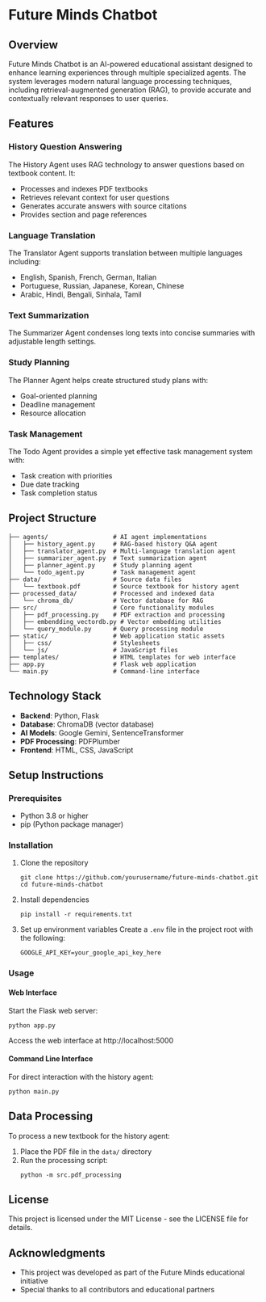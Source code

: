 # Future Minds Chatbot

## Overview

Future Minds Chatbot is an AI-powered educational assistant designed to enhance learning experiences through multiple specialized agents. The system leverages modern natural language processing techniques, including retrieval-augmented generation (RAG), to provide accurate and contextually relevant responses to user queries.

## Features

### History Question Answering

The History Agent uses RAG technology to answer questions based on textbook content. It:

- Processes and indexes PDF textbooks
- Retrieves relevant context for user questions
- Generates accurate answers with source citations
- Provides section and page references

### Language Translation

The Translator Agent supports translation between multiple languages including:

- English, Spanish, French, German, Italian
- Portuguese, Russian, Japanese, Korean, Chinese
- Arabic, Hindi, Bengali, Sinhala, Tamil

### Text Summarization

The Summarizer Agent condenses long texts into concise summaries with adjustable length settings.

### Study Planning

The Planner Agent helps create structured study plans with:

- Goal-oriented planning
- Deadline management
- Resource allocation

### Task Management

The Todo Agent provides a simple yet effective task management system with:

- Task creation with priorities
- Due date tracking
- Task completion status

## Project Structure

```
├── agents/                  # AI agent implementations
│   ├── history_agent.py     # RAG-based history Q&A agent
│   ├── translator_agent.py  # Multi-language translation agent
│   ├── summarizer_agent.py  # Text summarization agent
│   ├── planner_agent.py     # Study planning agent
│   └── todo_agent.py        # Task management agent
├── data/                    # Source data files
│   └── textbook.pdf         # Source textbook for history agent
├── processed_data/          # Processed and indexed data
│   └── chroma_db/           # Vector database for RAG
├── src/                     # Core functionality modules
│   ├── pdf_processing.py    # PDF extraction and processing
│   ├── embendding_vectordb.py # Vector embedding utilities
│   └── query_module.py      # Query processing module
├── static/                  # Web application static assets
│   ├── css/                 # Stylesheets
│   └── js/                  # JavaScript files
├── templates/               # HTML templates for web interface
├── app.py                   # Flask web application
└── main.py                  # Command-line interface
```

## Technology Stack

- **Backend**: Python, Flask
- **Database**: ChromaDB (vector database)
- **AI Models**: Google Gemini, SentenceTransformer
- **PDF Processing**: PDFPlumber
- **Frontend**: HTML, CSS, JavaScript

## Setup Instructions

### Prerequisites

- Python 3.8 or higher
- pip (Python package manager)

### Installation

1. Clone the repository

   ```
   git clone https://github.com/yourusername/future-minds-chatbot.git
   cd future-minds-chatbot
   ```

2. Install dependencies

   ```
   pip install -r requirements.txt
   ```

3. Set up environment variables
   Create a `.env` file in the project root with the following:
   ```
   GOOGLE_API_KEY=your_google_api_key_here
   ```

### Usage

#### Web Interface

Start the Flask web server:

```
python app.py
```

Access the web interface at http://localhost:5000

#### Command Line Interface

For direct interaction with the history agent:

```
python main.py
```

## Data Processing

To process a new textbook for the history agent:

1. Place the PDF file in the `data/` directory
2. Run the processing script:
   ```
   python -m src.pdf_processing
   ```

## License

This project is licensed under the MIT License - see the LICENSE file for details.

## Acknowledgments

- This project was developed as part of the Future Minds educational initiative
- Special thanks to all contributors and educational partners
